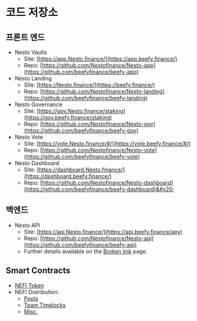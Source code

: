 # 코드 저장소

## 프론트 엔드

* Nesto Vaults
  * Site: [https://app.Nesto.finance/](https://app.beefy.finance/)
  * Repo: [https://github.com/Nestofinance/Nesto-app](https://github.com/beefyfinance/beefy-app)
* Nesto Landing
  * Site: [https://Nesto.finance/](https://beefy.finance/)
  * Repo: [https://github.com/Nestofinance/Nesto-landing](https://github.com/beefyfinance/beefy-landing)
* Nesto Governance
  * Site: [https://gov.Nesto.finance/staking](https://gov.beefy.finance/staking)
  * Repo: [https://github.com/Nestofinance/Nesto-gov](https://github.com/beefyfinance/beefy-gov)
* Nesto Vote
  * Site: [https://vote.Nesto.finance/#/](https://vote.beefy.finance/#/)
  * Repo: [https://github.com/Nestofinance/Nesto-vote](https://github.com/beefyfinance/beefy-vote)
* Nesto Dashboard
  * Site: [https://dashboard.Nesto.finance/](https://dashboard.beefy.finance/)
  * Repo: [https://github.com/Nestofinance/Nesto-dashboard](https://github.com/beefyfinance/beefy-dashboard)&#x20;

## 백엔드

* Nesto API
  * Site: [https://api.Nesto.finance/](https://api.beefy.finance/apy)
  * Repo: [https://github.com/Nestofinance/Nesto-api](https://github.com/beefyfinance/beefy-api)
  * Further details available on the [Broken link](broken-reference "mention") page.

## Smart Contracts

* [NEFI Token](https://github.com/beefyfinance/beefy-protocol/tree/master/token)
* NEFI Distribution:
  * [Pools](https://github.com/beefyfinance/beefy-protocol/tree/master/pools)
  * [Team Timelocks](https://github.com/beefyfinance/beefy-protocol/tree/master/timelocks)
  * [Misc.](https://github.com/beefyfinance/beefy-protocol/tree/master/contracts)

